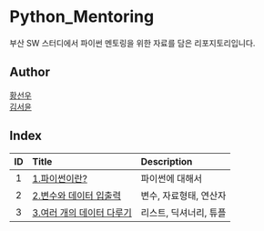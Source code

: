 # Python_Mentoring

부산 SW 스터디에서 파이썬 멘토링을 위한 자료를 담은 리포지토리입니다.

## Author

[황선우](http://github.com/sionhwang)   
[김서윤](https://github.com/M0ONLIT)

## Index

|ID|Title|Description|
|:---:|:---|:---|
|1|[1.파이썬이란?](./001/README.md)|파이썬에 대해서|
|2|[2.변수와 데이터 입출력](./002/README.md)|변수, 자료형태, 연산자|
|3|[3.여러 개의 데이터 다루기](./003/README.md)|리스트, 딕셔너리, 튜플|
